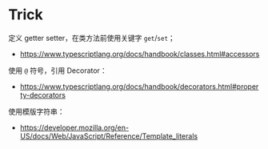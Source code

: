 # Trick

定义 getter setter，在类方法前使用关键字 `get`/`set`；

- https://www.typescriptlang.org/docs/handbook/classes.html#accessors

使用 `@` 符号，引用 Decorator：

- https://www.typescriptlang.org/docs/handbook/decorators.html#property-decorators

使用模版字符串：

- https://developer.mozilla.org/en-US/docs/Web/JavaScript/Reference/Template_literals

